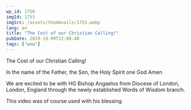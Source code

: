 ```yaml
---
wp_id: 1750
imgId: 1753
imgSrc: /assets/thumbnails/1753.webp
lang: en
title: "The Cost of our Christian Calling!"
pubDate: 2019-10-09T12:00:48
tags: ["wow"]
---
```


<!-- page: 6 -->

<p>The Cost of our Christian Calling!</p>
<p>In the name of the Father, the Son, the Holy Spirit one God Amen</p>
<p>We are excited to be with HG Bishop Angaelos from Diocese of London, London, England through the newly established Words of Wisdom branch.</p>
<p>This video was of course used with his blessing.</p>
